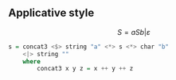 ## Applicative style

$$ S = aSb | ε $$

``` haskell
s = concat3 <$> string "a" <*> s <*> char "b"
    <|> string ""
    where
        concat3 x y z = x ++ y ++ z
```

